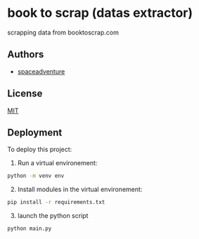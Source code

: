 
# book to scrap (datas extractor)

scrapping data from booktoscrap.com

## Authors

- [spaceadventure](https://github.com/supermanparis)


## License

[MIT](https://choosealicense.com/licenses/mit/)



## Deployment

To deploy this project:

1) Run a virtual environement:

```bash
python -m venv env
```

2) Install modules in the virtual environement:


```bash
pip install -r requirements.txt

```

3) launch the python script

```bash
python main.py
```

